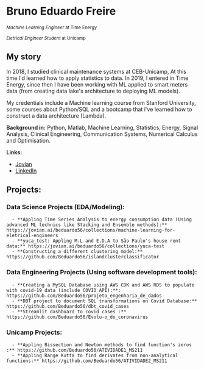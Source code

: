 # Bruno Eduardo Freire
<sub>*Machine Learning Engineer* at Time Energy</sub>

<sub>*Eletrical Engineer Student* at Unicamp</sub>

## My story
In 2018, I studied clinical maintenance systems at CEB-Unicamp, At this time I'd learned how to apply statistics to data. In 2019, I entered in Time Energy, since then I have been working with ML applied to smart meters data (from creating data lake's architecture to deploying ML models).

My credentials include a Machine learning course from Stanford University, some courses about Python/SQL and a bootcamp that i've learned how to construct a data architecture (Lambda).

**Background in:** Python, Matlab, Machine Learning, Statistics, Energy, Signal Analysis, Clinical Engineering, Communication Systems, Numerical Calculus and Optimisation.

**Links:**
* [Jovian](https://jovian.ai/beduardo56/collections)
* [LinkedIn](https://www.linkedin.com/in/bruno-eduardo-freire-e-silva/)


## Projects:
  ### Data Science Projects (EDA/Modeling):

      - **Appling Time Series Analysis to energy consumption data (Using advanced ML technics like Stacking and Ensemble methods):** https://jovian.ai/beduardo56/collections/machine-learning-for-eletrical-engineers
      - **yuca_test: Appling M.L and E.D.A to São Paulo's house rent data:** https://jovian.ai/beduardo56/collections/yuca-test
      - **Constructing a different clustering model:** https://github.com/Beduardo56/islandclusterclassificator
 
 ### Data Engineering Projects (Using software development tools):

      - **Creating a MySQL Database using AWS CDK and AWS RDS to populate with covid-19 data (include COVID API):**: https://github.com/Beduardo56/projeto_engenharia_de_dados
      - **DBT project to document SQL transformations on Covid Database:** https://github.com/Beduardo56/dbt_covid_cases
      - **Streamlit dashboard to covid cases :** https://github.com/Beduardo56/Evolu-o_do_coronavirus
 
 ### Unicamp Projects:
 
      - **Appling Bissection and Newton methods to find function's zeros :** https://github.com/Beduardo56/ATIVIDADE1_MS211
      - **Appling Range Kutta to find derivates from non-analytical functions:** https://github.com/Beduardo56/ATIVIDADE2_MS211
